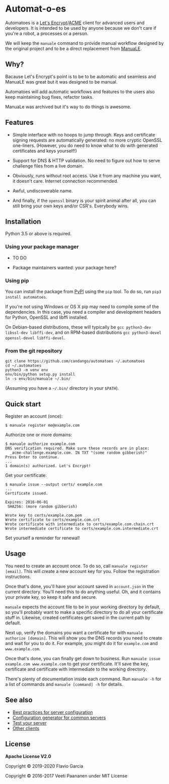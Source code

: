# Automat-o-es

Automatoes is a [Let's Encrypt](https://letsencrypt.org)/[ACME](https://github.com/ietf-wg-acme/acme/) client for advanced users and developers. It is intended to be used by anyone because we don't care if you're a robot, a processes or a person.

We will keep the `manuale` command to provide manual workflow designed by the original project and to be a direct replacement from [ManuaLE](https://github.com/veeti/manuale).

## Why?

Bacause Let's Encrypt's point is to be to be automatic and seamless and ManuaLE was great but it was designed to be manual.

Automatoes will add automatic workflows and features to the users also keep maintaining bug fixes, refactor tasks.

ManuaLe was archived but it's way to do things is awesome.

## Features

* Simple interface with no hoops to jump through. Keys and certificate signing requests are automatically generated: no more cryptic OpenSSL one-liners. (However, you do need to know what to do with generated certificates and keys yourself!)

* Support for DNS & HTTP validation. No need to figure out how to serve challenge files from a live domain.

* Obviously, runs without root access. Use it from any machine you want, it doesn't care. Internet connection recommended.

* Awful, undiscoverable name.

* And finally, if the `openssl` binary is your spirit animal after all, you can still bring your own keys and/or CSR's. Everybody wins.

## Installation

Python 3.5 or above is required.

### Using your package manager

* TO DO

* Package maintainers wanted: your package here?


### Using pip

You can install the package from [PyPI](https://pypi.python.org/pypi/automatoes) using the `pip` tool. To do so, run `pip3 install automatoes`.

If you're not using Windows or OS X pip may need to compile some of the dependencies. In this case, you need a compiler and development headers for Python, OpenSSL and libffi installed.

On Debian-based distributions, these will typically be `gcc python3-dev libssl-dev libffi-dev`, and on RPM-based distributions `gcc python3-devel openssl-devel libffi-devel`.

### From the git repository

    git clone https://github.com/candango/automatoes ~/.automatoes
    cd ~/.automatoes
    python3 -m venv env
    env/bin/python setup.py install
    ln -s env/bin/manuale ~/.bin/

(Assuming you have a `~/.bin/` directory in your `$PATH`).

## Quick start

Register an account (once):

    $ manuale register me@example.com

Authorize one or more domains:

    $ manuale authorize example.com
    DNS verification required. Make sure these records are in place:
      _acme-challenge.example.com. IN TXT "(some random gibberish)"
    Press Enter to continue.
    ...
    1 domain(s) authorized. Let's Encrypt!

Get your certificate:

    $ manuale issue --output certs/ example.com
    ...
    Certificate issued.

    Expires: 2016-06-01
     SHA256: (more random gibberish)

    Wrote key to certs/example.com.pem
    Wrote certificate to certs/example.com.crt
    Wrote certificate with intermediate to certs/example.com.chain.crt
    Wrote intermediate certificate to certs/example.com.intermediate.crt

Set yourself a reminder for renewal!

## Usage

You need to create an account once. To do so, call `manuale register [email]`. This will create a new account key for you. Follow the registration instructions.

Once that's done, you'll have your account saved in `account.json` in the current directory. You'll need this to do anything useful. Oh, and it contains your private key, so keep it safe and secure.

`manuale` expects the account file to be in your working directory by default, so you'll probably want to make a specific directory to do all your certificate stuff in. Likewise, created certificates get saved in the current path by default.

Next up, verify the domains you want a certificate for with `manuale authorize [domain]`. This will show you the DNS records you need to create and wait for you to do it. For example, you might do it for `example.com` and `www.example.com`.

Once that's done, you can finally get down to business. Run `manuale issue example.com www.example.com` to get your certificate. It'll save the key, certificate and certificate with intermediate to the working directory.

There's plenty of documentation inside each command. Run `manuale -h` for a list of commands and `manuale [command] -h` for details.

## See also

* [Best practices for server configuration](https://wiki.mozilla.org/Security/Server_Side_TLS)
* [Configuration generator for common servers](https://mozilla.github.io/server-side-tls/ssl-config-generator/)
* [Test your server](https://www.ssllabs.com/ssltest/)
* [Other clients](https://community.letsencrypt.org/t/list-of-client-implementations/2103)

## License

**Apache License V2.0**

Copyright © 2019-2020 Flavio Garcia

Copyright © 2016-2017 Veeti Paananen under MIT License
